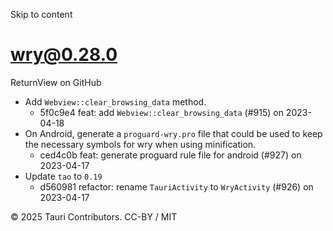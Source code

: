 Skip to content
# wry@0.28.0
ReturnView on GitHub
  * Add `Webview::clear_browsing_data` method. 
    * 5f0c9e4 feat: add `Webview::clear_browsing_data` (#915) on 2023-04-18
  * On Android, generate a `proguard-wry.pro` file that could be used to keep the necessary symbols for wry when using minification. 
    * ced4c0b feat: generate proguard rule file for android (#927) on 2023-04-17
  * Update `tao` to `0.19`
    * d560981 refactor: rename `TauriActivity` to `WryActivity` (#926) on 2023-04-17


© 2025 Tauri Contributors. CC-BY / MIT
